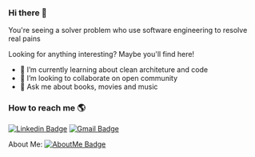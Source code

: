 ### Hi there 👋

You're seeing a solver problem who use software engineering to resolve real pains

Looking for anything interesting? Maybe you'll find here!

- 🌱  I’m currently learning about clean architeture and code
- 👯  I’m looking to collaborate on open community
- 💬  Ask me about books, movies and music


### How to reach me 🌎

[![Linkedin Badge](https://img.shields.io/badge/-MatheusLins-blue?style=flat-square&logo=Linkedin&logoColor=white&link=https://www.linkedin.com/in/matheus-lins-a9592b99/)](https://www.linkedin.com/in/matheus-lins-a9592b99/)
[![Gmail Badge](https://img.shields.io/badge/-msl.mlins@gmail.com-c14438?style=flat-square&logo=Gmail&logoColor=white&link=mailto:msl.mlins@gmail.com)](mailto:msl.mlins@gmail.com)

About Me: [![AboutMe Badge](https://img.shields.io/badge/-MatheusLins-blue?style=flat-square&logo=Aboutme&logoColor=white&link=https://about.me/matheuslins)](https://about.me/matheuslins)
